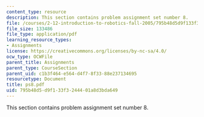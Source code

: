 ```yaml
---
content_type: resource
description: This section contains problem assignment set number 8.
file: /courses/2-12-introduction-to-robotics-fall-2005/795b48d5d9f133f3244401a8d3bda649_ps8.pdf
file_size: 133486
file_type: application/pdf
learning_resource_types:
- Assignments
license: https://creativecommons.org/licenses/by-nc-sa/4.0/
ocw_type: OCWFile
parent_title: Assignments
parent_type: CourseSection
parent_uid: c1b3f464-e564-d4f7-8f33-88e237134695
resourcetype: Document
title: ps8.pdf
uid: 795b48d5-d9f1-33f3-2444-01a8d3bda649
---
```

This section contains problem assignment set number 8.